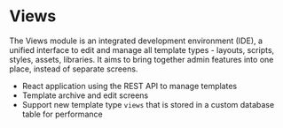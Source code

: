 # Views

The Views module is an integrated development environment (IDE), a unified interface to edit and manage all template types - layouts, scripts, styles, assets, libraries. It aims to bring together admin features into one place, instead of separate screens.

- React application using the REST API to manage templates
- Template archive and edit screens
- Support new template type `views` that is stored in a custom database table for performance
